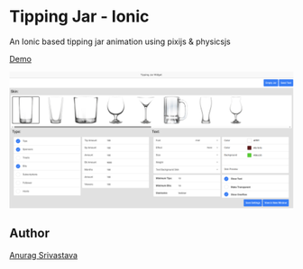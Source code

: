 # Tipping Jar - Ionic

An Ionic based tipping jar animation using pixijs & physicsjs

[Demo](https://envisagecyberart.in/projects/animations/tip-jar/#/home)

![Screenshot](Screenshot.png?raw=true)

## Author
[Anurag Srivastava](https://www.envisagecyberart.in)
